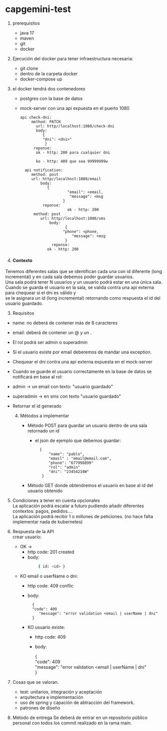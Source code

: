 
# capgemini-test

1. prerequisitos
   - java 17
   - maven
   - git
   - docker



1. Ejecución del docker para tener infraestructura necesaria:
   - git clone <repo>
   - dentro de la carpeta docker
   - docker-compose up



2. el docker tendrá dos contenedores     
   - postgres con la base de datos   
   - mock-server con una api expuesta en el puerto 1080

   
   
         api check-dni:   
              method: PATCH  
                url: http//localhost:1080/check-dni
                body:                  
                   {  
                   "dni": <dni>"
                    } 
               reponse:                   
                ok - http: 200 para cualquier dni  
   
                ko - http: 409 que sea 99999999w               
   
           api notification:   
              method: post  
              url: http//localhost:1080/email  
                  body:                   
                     {  
                              "email": <email, 
                               "message": <msg
                            } 
                   reponse:                   
                              ok - http: 200  
               method: post  
                  url: http//localhost:1080/sms
                      body:                
                             {  
                            "phone": <phone,
                                "message": <msg
                             } 
                       reponse:     
                     ok - http: 200




2.  #### Contexto #####  
Tenemos diferentes salas que se identifican cada una con id diferente (long incremental) y en cada sala debemos poder guardar usuarios.  
Una sala podrá tener N usuarios y un usuario podrá estar en una única sala. Cuando se guarda el usuario en la sala, se valida contra una api externa para chequear si el dni es válido y  
se le asignara un id (long incremental) retornando como respuesta el id del usuario guardado.
 


3. Requisitos

- name: no deberá de contener más de 6 caracteres
- email: deberá de contener un @ y un .
- El rol podrá ser admin o superadmin
- Si el usuario existe por email deberemos de mandar una exception.
- Chequear el dni contra una api externa expuesta en el mock-server
- Cuando se guarde el usuario correctamente en la base de datos se notificará en base al rol:
- admin -> un email con texto: "usuario guardado"
-	superadmin -> en sms con texto "usuario guardado"
- Retornar el id generado

  4. Métodos a implementar

     - Método POST para guardar un usuario dentro de una sala  retornado un id
       - el json de ejemplo que debemos guardar:

               {  
                   "name": "pablo",  
                   "email" : "email@email.com",  
                   "phone": "677998899"  
                   "rol": "admin"  
                   "dni": "23454234W"  
                } 
     - Método GET donde obtendremos el usuario en base al id del usuario obtenido


5. Condiciones a tener en cuenta opcionales  
   La aplicación podrá escalar a futuro pudiendo añadir diferentes contextos: pagos, pedidos....  
   La aplicación podrá recibir 1 o millones de peticiones. (no hace falta implementar nada de kubernetes)

7. Respuesta de la API  
   crear usuario:
   -  OK ->
      - http code: 201 created
      -  body:
       ```sh
               { id: <id> } 
       ```
   -  KO email o userName o dni:
      -  http code: 409 conflic
      -  body:

               {  
               "code": 409  
                  "message": "error validation <email | userName | dni"  
               } 


      - KO usuario existe:  
         -  http code: 409  
         -  body: 
         
               {  
                 "code": 409  
                    "message": "error validation <email | userName | dni"  
                 } 


8. Cosas que se valoran.

   - test: unitarios, integración y aceptación
   - arquitectura e implementación
   - uso de spring y capación de abtracción del framework.
   - patrones de diseño

9. Método de entrega
   Se deberá de entrar en un repositorio público personal con todos los commit realizado en la rama main.
